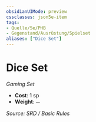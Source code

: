 ```yaml
---
obsidianUIMode: preview
cssclasses: json5e-item
tags:
- Quelle/5e/PHB
- Gegenstand/Ausrüstung/Spielset
aliases: ["Dice Set"]
---
```

# Dice Set
*Gaming Set*  

- **Cost**: 1 sp
- **Weight**: ⏤

*Source: SRD / Basic Rules*